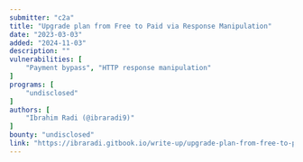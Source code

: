 ```yaml
---
submitter: "c2a"
title: "Upgrade plan from Free to Paid via Response Manipulation"
date: "2023-03-03"
added: "2024-11-03"
description: ""
vulnerabilities: [
    "Payment bypass", "HTTP response manipulation"
]
programs: [
    "undisclosed"
]
authors: [
    "Ibrahim Radi (@ibraradi9)"
]
bounty: "undisclosed"
link: "https://ibraradi.gitbook.io/write-up/upgrade-plan-from-free-to-paid-via-response-manipulation"
---
```




